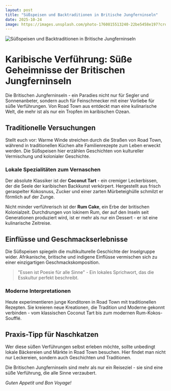 ```yaml
---
layout: post
title: "Süßspeisen und Backtraditionen in Britische Jungferninseln"
date: 2025-10-24
image: https://images.unsplash.com/photo-1760815513240-22be5458e197?crop=entropy&cs=tinysrgb&fit=max&fm=jpg&ixid=M3w3OTQ0MzZ8MHwxfHNlYXJjaHwxfHxTJUMzJUJDJUMzJTlGc3BlaXNlbiUyMHVuZCUyMEJhY2t0cmFkaXRpb25lbiUyMEJyaXRpc2NoZSUyMEp1bmdmZXJuaW5zZWxufGVufDB8MHx8fDE3NjEyNzY0Mjh8MA&ixlib=rb-4.1.0&q=80&w=1080
---
```


![Süßspeisen und Backtraditionen in Britische Jungferninseln](https://images.unsplash.com/photo-1760815513240-22be5458e197?crop=entropy&cs=tinysrgb&fit=max&fm=jpg&ixid=M3w3OTQ0MzZ8MHwxfHNlYXJjaHwxfHxTJUMzJUJDJUMzJTlGc3BlaXNlbiUyMHVuZCUyMEJhY2t0cmFkaXRpb25lbiUyMEJyaXRpc2NoZSUyMEp1bmdmZXJuaW5zZWxufGVufDB8MHx8fDE3NjEyNzY0Mjh8MA&ixlib=rb-4.1.0&q=80&w=1080)

# Karibische Verführung: Süße Geheimnisse der Britischen Jungferninseln

Die Britischen Jungferninseln - ein Paradies nicht nur für Segler und Sonnenanbeter, sondern auch für Feinschmecker mit einer Vorliebe für süße Verführungen. Von Road Town aus entdeckt man eine kulinarische Welt, die mehr ist als nur ein Tropfen im karibischen Ozean.

## Traditionelle Versuchungen

Stellt euch vor: Warme Winde streichen durch die Straßen von Road Town, während in traditionellen Küchen alte Familienrezepte zum Leben erweckt werden. Die Süßspeisen hier erzählen Geschichten von kultureller Vermischung und kolonialer Geschichte.

### Lokale Spezialitäten zum Vernaschen

Der absolute Klassiker ist der **Coconut Tart** - ein cremiger Leckerbissen, der die Seele der karibischen Backkunst verkörpert. Hergestellt aus frisch geraspelter Kokosnuss, Zucker und einer zarten Mürbeteighülle schmilzt er förmlich auf der Zunge.

Nicht minder verführerisch ist der **Rum Cake**, ein Erbe der britischen Kolonialzeit. Durchdrungen von lokinem Rum, der auf den Inseln seit Generationen produziert wird, ist er mehr als nur ein Dessert - er ist eine kulinarische Zeitreise.

## Einflüsse und Geschmackserlebnisse

Die Süßspeisen spiegeln die multikulturelle Geschichte der Inselgruppe wider. Afrikanische, britische und indigene Einflüsse vermischen sich zu einer einzigartigen Geschmackskomposition.

> "Essen ist Poesie für alle Sinne" - Ein lokales Sprichwort, das die Esskultur perfekt beschreibt.

### Moderne Interpretationen

Heute experimentieren junge Konditoren in Road Town mit traditionellen Rezepten. Sie kreieren neue Kreationen, die Tradition und Moderne gekonnt verbinden - vom klassischen Coconut Tart bis zum modernen Rum-Kokos-Soufflé.

## Praxis-Tipp für Naschkatzen

Wer diese süßen Verführungen selbst erleben möchte, sollte unbedingt lokale Bäckereien und Märkte in Road Town besuchen. Hier findet man nicht nur Leckereien, sondern auch Geschichten und Traditionen.

Die Britischen Jungferninseln sind mehr als nur ein Reiseziel - sie sind eine süße Verführung, die alle Sinne verzaubert.

*Guten Appetit und Bon Voyage!*